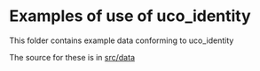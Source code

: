 # Examples of use of uco_identity

This folder contains example data conforming to uco_identity

The source for these is in [src/data](../src/data/examples)
